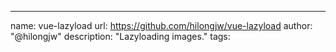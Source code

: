 ---
name: vue-lazyload
url: https://github.com/hilongjw/vue-lazyload
author: "@hilongjw"
description: "Lazyloading images."
tags: